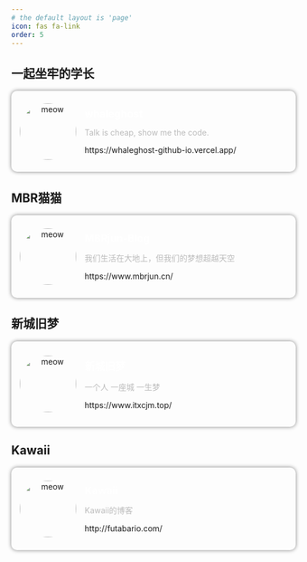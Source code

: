 ```yaml
---
# the default layout is 'page'
icon: fas fa-link
order: 5
---
```


## 一起坐牢的学长

<style>
.continer {
    padding: 15px; 
    border-radius: 10px; 
    box-shadow: 0px 0px 7px gray; 
    text-align: center; 
    display: flex;
    align-items: center;
    transition: transform 0.3s ease, box-shadow 0.3s ease;
}

.continer:hover{
    transform: scale(0.95);
    box-shadow: 0px 0px 15px rgba(128, 128, 128, 0.8);
}
.info {
    text-align: left;
    margin: 15px;
}

.info h2 {
    font-size: 18px;
    margin: 0 0 5px 0;
    color: #fff;
}

.info p {
    font-size: 14px;
    color: #bbb;
}
</style>

<div class="continer">
    <img src="https://whaleghost-github-io.vercel.app/img/avatar.jpg" 
     style="border-radius: 50%; width: 100px; object-fit: cover;" 
     alt="meow"/>
    <a href="https://whaleghost-github-io.vercel.app/" style="text-decoration: none;">
    <div class="info">
        <h2>whaleghost</h2>
        <p>Talk is cheap, show me the code.</p>
        <a href="https://whaleghost-github-io.vercel.app/" style="text-decoration: none; padding: 0px; margin: 0px; font-size: 14px">https://whaleghost-github-io.vercel.app/</a>
    </div>
    </a>
</div>


## MBR猫猫


<div class="continer">
    <img src="https://cos.mbrjun.cn/PICS/LG4v3avatar144px.jpg" 
     style="border-radius: 50%; width: 100px; object-fit: cover;" 
     alt="meow"/>
    <a href="https://www.mbrjun.cn/" style="text-decoration: none;">
    <div class="info">
        <h2>MBRjun-Blog</h2>
        <p>我们生活在大地上，但我们的梦想超越天空</p>
        <a href="https://www.mbrjun.cn/" style="text-decoration: none; padding: 0px; margin: 0px; font-size: 14px">https://www.mbrjun.cn/</a>
    </div>
    </a>
</div>


## 新城旧梦


<div class="continer">
    <img src="https://cravatar.cn/avatar/6e790d056786fb97480a6b16c9bf9859?s=96&d=mystery&r=g" 
     style="border-radius: 50%; width: 100px; object-fit: cover;" 
     alt="meow"/>
    <a href="https://www.itxcjm.top/" style="text-decoration: none;">
    <div class="info">
        <h2>新城旧梦</h2>
        <p>一个人 一座城 一生梦</p>
        <a href="https://www.itxcjm.top/" style="text-decoration: none; padding: 0px; margin: 0px; font-size: 14px">https://www.itxcjm.top/</a>
    </div>
    </a>
</div>


## Kawaii


<div class="continer">
    <img src="http://futabario.com/img/azukisan.jpg" 
     style="border-radius: 50%; width: 100px; height: 100px; object-fit: cover;" 
     alt="meow"/>
    <a href="http://futabario.com/" style="text-decoration: none;">
    <div class="info">
        <h2>Kawaii</h2>
        <p>Kawaii的博客</p>
        <a href="http://futabario.com/" style="text-decoration: none; padding: 0px; margin: 0px; font-size: 14px">http://futabario.com/</a>
    </div>
    </a>
</div>
